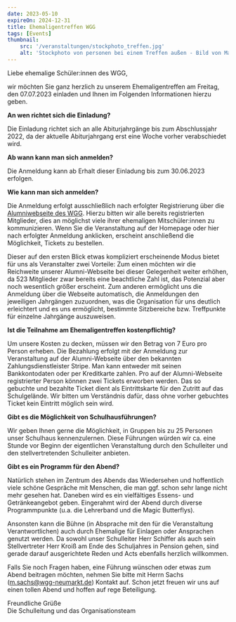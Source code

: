 ```yaml
---
date: 2023-05-10
expireOn: 2024-12-31
title: Ehemaligentreffen WGG
tags: [Events]
thumbnail: 
    src: '/veranstaltungen/stockphoto_treffen.jpg'
    alt: 'Stockphoto von personen bei einem Treffen außen - Bild von Maira Ali'
---
```


Liebe ehemalige Schüler:innen des WGG,

wir möchten Sie ganz herzlich zu unserem Ehemaligentreffen am Freitag, den 07.07.2023 einladen und Ihnen im Folgenden Informationen hierzu geben.

**An wen richtet sich die Einladung?**

Die Einladung richtet sich an alle Abiturjahrgänge bis zum Abschlussjahr 2022, da der aktuelle Abiturjahrgang erst eine Woche vorher verabschiedet wird.

**Ab wann kann man sich anmelden?**

Die Anmeldung kann ab Erhalt dieser Einladung bis zum 30.06.2023 erfolgen.


**Wie kann man sich anmelden?**

Die Anmeldung erfolgt ausschließlich nach erfolgter Registrierung über die [Alumniwebseite des WGG](https://wgg.alumnii.de/events/11/). Hierzu bitten wir alle bereits registrierten Mitglieder, dies an möglichst viele ihrer ehemaligen Mitschüler:innen zu kommunizieren. Wenn Sie die Veranstaltung auf der Homepage oder hier nach erfolgter Anmeldung anklicken, erscheint anschließend die Möglichkeit, Tickets zu bestellen.

Dieser auf den ersten Blick etwas kompliziert erscheinende Modus bietet für uns als Veranstalter zwei Vorteile: Zum einen möchten wir die Reichweite unserer Alumni-Webseite bei dieser Gelegenheit weiter erhöhen, da 523 Mitglieder zwar bereits eine beachtliche Zahl ist, das Potenzial aber noch wesentlich größer erscheint. Zum anderen ermöglicht uns die Anmeldung über die Webseite automatisch, die Anmeldungen den jeweiligen Jahrgängen zuzuordnen, was die Organisation für uns deutlich erleichtert und es uns ermöglicht, bestimmte Sitzbereiche bzw. Treffpunkte für einzelne Jahrgänge auszuweisen.

**Ist die Teilnahme am Ehemaligentreffen kostenpflichtig?**

Um unsere Kosten zu decken, müssen wir den Betrag von 7 Euro pro Person erheben. Die Bezahlung erfolgt mit der Anmeldung zur Veranstaltung auf der Alumni-Webseite über den bekannten Zahlungsdienstleister Stripe. Man kann entweder mit seinen Bankkontodaten oder per Kreditkarte zahlen. Pro auf der Alumni-Webseite registrierter Person können zwei Tickets erworben werden. Das so gebuchte und bezahlte Ticket dient als Eintrittskarte für den Zutritt auf das Schulgelände. Wir bitten um Verständnis dafür, dass ohne vorher gebuchtes Ticket kein Eintritt möglich sein wird.

**Gibt es die Möglichkeit von Schulhausführungen?**

Wir geben Ihnen gerne die Möglichkeit, in Gruppen bis zu 25 Personen unser Schulhaus kennenzulernen. Diese Führungen würden wir ca. eine Stunde vor Beginn der eigentlichen Veranstaltung durch den Schulleiter und den stellvertretenden Schulleiter anbieten.

**Gibt es ein Programm für den Abend?**

Natürlich stehen im Zentrum des Abends das Wiedersehen und hoffentlich viele schöne Gespräche mit Menschen, die man ggf. schon sehr lange nicht mehr gesehen hat. Daneben wird es ein vielfältiges Essens- und Getränkeangebot geben. Eingerahmt wird der Abend durch diverse Programmpunkte (u.a. die Lehrerband und die Magic Butterflys).

Ansonsten kann die Bühne (in Absprache mit den für die Veranstaltung Verantwortlichen) auch durch Ehemalige für Einlagen oder Ansprachen genutzt werden. Da sowohl unser Schulleiter Herr Schiffer als auch sein Stellvertreter Herr Kroiß am Ende des Schuljahres in Pension gehen, sind gerade darauf ausgerichtete Reden und Acts ebenfalls herzlich willkommen.

Falls Sie noch Fragen haben, eine Führung wünschen oder etwas zum Abend beitragen möchten, nehmen Sie bitte mit Herrn Sachs (m.sachs@wgg-neumarkt.de) Kontakt auf.
Schon jetzt freuen wir uns auf einen tollen Abend und hoffen auf rege Beteiligung.

Freundliche Grüße<br>
Die Schulleitung und das Organisationsteam

